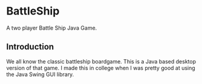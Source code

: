 # BattleShip
A two player Battle Ship Java Game.

## Introduction

We all know the classic battleship boardgame. This is a Java based desktop version of that game. I made this in college when I was pretty good at using the Java Swing GUI library.
